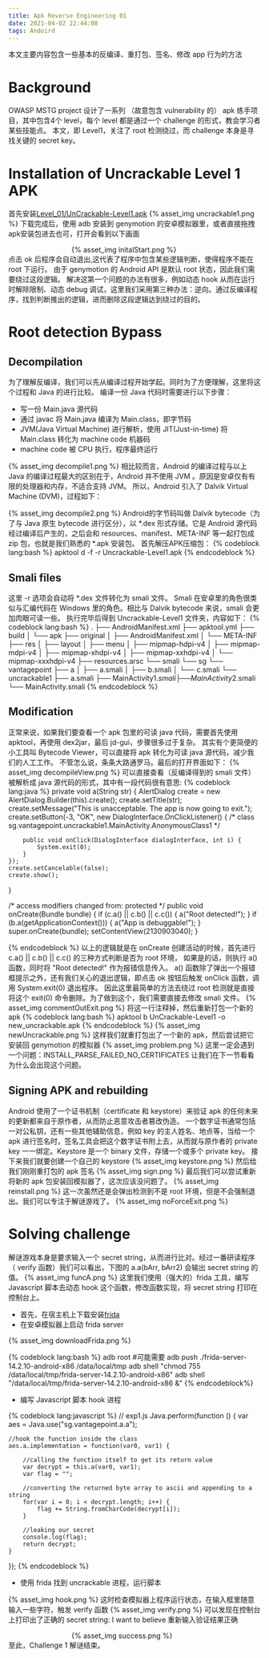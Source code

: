 ```yaml
---
title: Apk Reverse Engineering 01
date: 2021-04-02 22:44:08
tags: Andoird
---
```

本文主要内容包含一些基本的反编译、重打包、签名、修改 app 行为的方法

# Background

OWASP MSTG project 设计了一系列 （故意包含 vulnerability 的） apk 练手项目，其中包含4个 level，每个 level 都是通过一个 challenge 的形式，教会学习者某些技能点。
本文，即 Level1，关注了 root 检测绕过，而 challenge 本身是寻找关键的 secret key。

<!--more-->

# Installation of Uncrackable Level 1 APK

首先安装[Level_01/UnCrackable-Level1.apk](https://github.com/OWASP/owasp-mstg/blob/master/Crackmes/Android/Level_01/UnCrackable-Level1.apk)
{% asset_img uncrackable1.png %}
下载完成后，使用 adb 安装到 genymotion 的安卓模拟器里，或者直接拖拽apk安装包进去也可，打开会看到以下画面
<div style="width:50%;margin:auto">{% asset_img initalStart.png %}</div>
点击 ok 后程序会自动退出,这代表了程序中包含某些逻辑判断，使得程序不能在 root 下运行。
由于 genymotion 的 Android API 是默认 root 状态，因此我们需要绕过这段逻辑。
解决这第一个问题的办法有很多，例如动态 hook 从而在运行时解除限制、动态 debug 调试，这里我们采用第三种办法：逆向。通过反编译程序，找到判断推出的逻辑，进而删除这段逻辑达到绕过的目的。

# Root detection Bypass
## Decompilation

为了理解反编译，我们可以先从编译过程开始学起。同时为了方便理解，这里将这个过程和 Java 的进行比较。
编译一份 Java 代码时需要进行以下步骤：
* 写一份 Main.java 源代码
* 通过 javac 将 Main.java 编译为 Main.class，即字节码
* JVM(Java Virtual Machine) 进行解析，使用 JIT(Just-in-time) 将 Main.class 转化为 machine code 机器码
* machine code 被 CPU 执行，程序最终运行

{% asset_img decompile1.png %}
相比较而言，Android 的编译过程与以上 Java 的编译过程最大的区别在于，Android 并不使用 JVM 。原因是安卓仅有有限的处理器和内存，不适合支持 JVM。
所以，Android 引入了 Dalvik Virtual Machine (DVM)，过程如下：

{% asset_img decompile2.png %}
Android的字节码叫做 Dalvik bytecode（为了与 Java 原生 bytecode 进行区分），以 \*.dex 形式存储。它是 Android 源代码经过编译后产生的，之后会和 resources、manifest、META-INF 等一起打包成 zip 包，也就是我们熟悉的 \*.apk 安装包。
首先解压APK压缩包：
{% codeblock lang:bash %}
apktool d -f -r Uncrackable-Level1.apk 
{% endcodeblock %}

## Smali files
这里 -r 选项会自动将 \*.dex 文件转化为 smali 文件。
Smali 在安卓里的角色很类似与汇编代码在 Windows 里的角色。相比与 Dalvik bytecode 来说，smali 会更加肉眼可读一些。
执行完毕后得到 Uncrackable-Level1 文件夹，内容如下：
{% codeblock lang:bash %}
.
├── AndroidManifest.xml
├── apktool.yml
├── build
│   └── apk
├── original
│   ├── AndroidManifest.xml
│   └── META-INF
├── res
│   ├── layout
│   ├── menu
│   ├── mipmap-hdpi-v4
│   ├── mipmap-mdpi-v4
│   ├── mipmap-xhdpi-v4
│   ├── mipmap-xxhdpi-v4
│   └── mipmap-xxxhdpi-v4
├── resources.arsc
└── smali
    └── sg
        └── vantagepoint
            ├── a
            │   ├── a.smali
            │   ├── b.smali
            │   └── c.smali
            └── uncrackable1
                ├── a.smali
                ├── MainActivity$1.smali
                ├── MainActivity$2.smali
                └── MainActivity.smali
{% endcodeblock %}

## Modification

正常来说，如果我们要查看一个 apk 包里的可读 java 代码，需要首先使用 apktool，再使用 dex2jar，最后 jd-gui，步骤很多过于复杂。
其实有个更简便的小工具叫 Bytecode Viewer，可以直接将 apk 转化为可读 java 源代码，减少我们的人工工作。
不管怎么说，条条大路通罗马。最后的打开界面如下：
{% asset_img decompileView.png %}
可以直接查看（反编译得到的 smali 文件）被解析成 java 源代码的形式，其中有一段代码很有意思:
{% codeblock lang:java %}
private void a(String str) {
    AlertDialog create = new AlertDialog.Builder(this).create();
    create.setTitle(str);
    create.setMessage("This is unacceptable. The app is now going to exit.");
    create.setButton(-3, "OK", new DialogInterface.OnClickListener() {
        /* class sg.vantagepoint.uncrackable1.MainActivity.AnonymousClass1 */

        public void onClick(DialogInterface dialogInterface, int i) {
            System.exit(0);
        }
    });
    create.setCancelable(false);
    create.show();
}

/* access modifiers changed from: protected */
public void onCreate(Bundle bundle) {
    if (c.a() || c.b() || c.c()) {
        a("Root detected!");
    }
    if (b.a(getApplicationContext())) {
        a("App is debuggable!");
    }
    super.onCreate(bundle);
    setContentView(2130903040);
}

{% endcodeblock %}
以上的逻辑就是在 onCreate 创建活动的时候，首先进行 c.a() || c.b() || c.c() 的三种方式判断是否为 root 环境，
如果是的话，则执行 a() 函数，同时将 "Root detected!" 作为报错信息传入。
a() 函数除了弹出一个报错框提示之外，还有我们关心的退出逻辑，即点击 ok 按钮后触发 onClick 函数，调用 System.exit(0) 退出程序。
因此这里最简单的方法去绕过 root 检测就是直接将这个 exit(0) 命令删除。为了做到这个，我们需要直接去修改 smali 文件。
{% asset_img commentOutExit.png %}
将这一行注释掉，然后重新打包一个新的 apk
{% codeblock lang:bash %}
apktool b UnCrackable-Level1 -o new_uncrackable.apk
{% endcodeblock %}
{% asset_img newUncrackable.png %}
这样我们就重打包出了一个新的 apk，然后尝试把它安装回 genymotion 的模拟器
{% asset_img problem.png %}
这里一定会遇到一个问题：INSTALL\_PARSE\_FAILED\_NO\_CERTIFICATES
让我们在下一节看看为什么会出现这个问题。

## Signing APK and rebuilding

Android 使用了一个证书机制（certificate 和 keystore）来验证 apk 的任何未来的更新都来自于原作者，从而防止恶意攻击者篡改伪造。
一个数字证书通常包括一对公私钥，还有一些其他辅助信息，例如 key 的主人姓名、地点等，当给一个 apk 进行签名时，签名工具会把这个数字证书附上去，从而就与原作者的 private key 一一绑定。Keystore 是一个 binary 文件，存储一个或多个 private key。
接下来我们就要创建一个自己的 keystore
{% asset_img keystore.png %}
然后给我们刚刚重打包的 apk 签名
{% asset_img sign.png %}
最后我们可以尝试重新将新的 apk 包安装回模拟器了，这次应该没问题了。
{% asset_img reinstall.png %}
这一次虽然还是会弹出检测到不是 root 环境，但是不会强制退出。我们可以专注于解谜游戏了。
{% asset_img noForceExit.png %}

# Solving challenge

解谜游戏本身是要求输入一个 secret string，从而进行比对。经过一番研读程序（ verify 函数）我们可以看出，下图的 a.a(bArr, bArr2) 会输出 secret string 的值。
{% asset_img funcA.png %}
这里我们使用（强大的）frida 工具，编写 Javascript 脚本去动态 hook 这个函数，修改函数实现，将 secret string 打印在控制台上。
* 首先，在宿主机上下载安装[frida](https://github.com/frida/frida)
* 在安卓模拟器上启动 frida server

{% asset_img downloadFrida.png %}

{% codeblock lang:bash %}
adb root #可能需要
adb push ./frida-server-14.2.10-android-x86 /data/local/tmp
adb shell "chmod 755 /data/local/tmp/frida-server-14.2.10-android-x86"
adb shell "/data/local/tmp/frida-server-14.2.10-android-x86 &"
{% endcodeblock%}

* 编写 Javascript 脚本 hook 进程

{% codeblock lang:javascript %}
// exp1.js
Java.perform(function () {
    var aes = Java.use("sg.vantagepoint.a.a");

    //hook the function inside the class
    aes.a.implementation = function(var0, var1) {

        //calling the function itself to get its return value
        var decrypt = this.a(var0, var1);
        var flag = "";

        //converting the returned byte array to ascii and appending to a string
        for(var i = 0; i < decrypt.length; i++) {
            flag += String.fromCharCode(decrypt[i]);
        }

        //leaking our secret
        console.log(flag);
        return decrypt;
    }
});
{% endcodeblock %}

* 使用 frida 找到 uncrackable 进程，运行脚本

{% asset_img hook.png %}
这时检查模拟器上程序运行状态，在输入框里随意输入一些字符，触发 verify 函数
{% asset_img verify.png %}
可以发现在控制台上打印出了正确的 secret string: I want to believe
重新输入验证结果正确
<div style="width:50%;margin:auto">{% asset_img success.png %}</div>
至此，Challenge 1 解谜结束。
